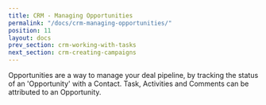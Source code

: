 ```yaml
---
title: CRM - Managing Opportunities
permalink: "/docs/crm-managing-opportunities/"
position: 11
layout: docs
prev_section: crm-working-with-tasks
next_section: crm-creating-campaigns
---
```


Opportunities are a way to manage your deal pipeline, by tracking the status of an 'Opportunity' with a Contact. Task, Activities and Comments can be attributed to an Opportunity.
